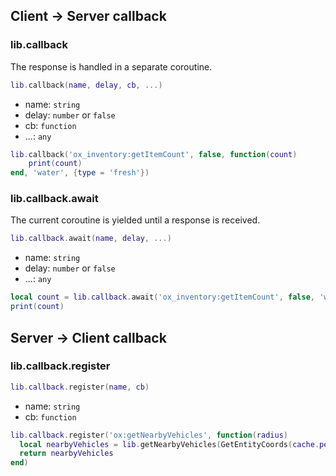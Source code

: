 ## Client -> Server callback

### lib.callback

The response is handled in a separate coroutine.

```lua
lib.callback(name, delay, cb, ...)
```

- name: `string`
- delay: `number` or `false`
- cb: `function`
- ...: `any`

```lua
lib.callback('ox_inventory:getItemCount', false, function(count)
    print(count)
end, 'water', {type = 'fresh'})
```

### lib.callback.await

The current coroutine is yielded until a response is received.

```lua
lib.callback.await(name, delay, ...)
```

- name: `string`
- delay: `number` or `false`
- ...: `any`

```lua
local count = lib.callback.await('ox_inventory:getItemCount', false, 'water', {type = 'fresh'})
print(count)
```

## Server -> Client callback

### lib.callback.register

```lua
lib.callback.register(name, cb)
```

- name: `string`
- cb: `function`

```lua
lib.callback.register('ox:getNearbyVehicles', function(radius)
  local nearbyVehicles = lib.getNearbyVehicles(GetEntityCoords(cache.ped), radius, true)
  return nearbyVehicles
end)
```
